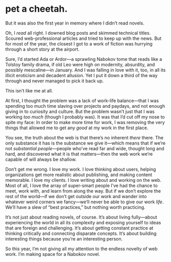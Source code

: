 

# pet a cheetah. 

But it was also the first year in memory where I didn’t read novels. 

Oh, I *read* all right. I downed blog posts and skimmed technical titles. Scoured web-professional articles
and tried to keep up with the news. But for most of the year, the closest I got to a work of fiction was
hurrying through a short story at the airport.  

Sure, I’d started Ada or Ardor—a sprawling Nabokov tome that reads like a Tolstoy family drama, if old
Leo were high on modernity, absurdity, and possibly mescaline—in January. And I was falling in love with it,
too, in all its illicit eroticism and decadent allusion. Yet I put it down a third of the way through and
never managed to pick it back up.

This isn’t like me at all. 

At first, I thought the problem was a lack of work-life balance—that I was spending too much time slaving
over projects and paydays, and not enough giving in to curiosity and culture. But the problem wasn’t
just that I was working *too much* (though I probably was). It was that I’d cut off my nose to spite my
face: In order to make more time for work, I was removing the very things that allowed me to get any *good* at
my work in the first place. 

You see, the truth about the web is that there’s no inherent *there* there. The only substance it has is
the substance we give it—which means that if we’re not *substantial people*—people who’ve read
far and wide, thought long and hard, and discovered what it is that matters—then the web work we’re
capable of will always be shallow. 

Don’t get me wrong. I love my work. I love thinking about users, helping organizations get more
realistic about publishing, and making content memorable. I love my clients. I love writing about and working
on the web. Most of all, I love the array of super-smart people I’ve had the chance to meet, work with,
and learn from along the way. But if we don’t explore the rest of the world—if we don’t get
outside our work and wander into whatever weird corners we fancy—we’ll never be able to give our work
*life*. We’ll have a slew of “best practices,” but nothing worth practicing. 

It’s not just about reading novels, of course. It’s about living fully—about experiencing the
world in all its complexity and exposing yourself to ideas that are foreign and challenging. It’s about
getting constant practice at thinking critically and connecting disparate concepts. It’s about building
interesting things because you’re an interesting person. 

So this year, I’m not giving all my attention to the endless novelty of web work. I’m making space
for a Nabokov novel. 